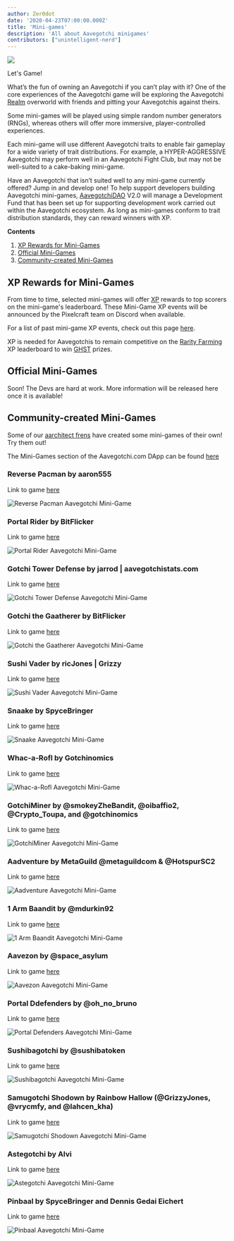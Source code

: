 ```yaml
---
author: Zer0dot
date: '2020-04-23T07:00:00.000Z'
title: 'Mini-games'
description: 'All about Aavegotchi minigames'
contributors: ["unintelligent-nerd"]
---
```


<div class="headerImageContainer">
<img class="headerImage" src="/minigames/gotchi_btc_gamer.png">
<p class="headerImageText">Let's Game!</p>
</div>

What’s the fun of owning an Aavegotchi if you can’t play with it? One of the core experiences of the Aavegotchi game will be exploring the Aavegotchi [Realm](/gotchiverse) overworld with friends and pitting your Aavegotchis against theirs.

Some mini-games will be played using simple random number generators (RNGs), whereas others will offer more immersive, player-controlled experiences.

Each mini-game will use different Aavegotchi traits to enable fair gameplay for a wide variety of trait distributions. For example, a HYPER-AGGRESSIVE Aavegotchi may perform well in an Aavegotchi Fight Club, but may not be well-suited to a cake-baking mini-game.

Have an Aavegotchi that isn’t suited well to any mini-game currently offered? Jump in and develop one! To help support developers building Aavegotchi mini-games, [AavegotchiDAO](/dao) V2.0 will manage a Development Fund that has been set up for supporting development work carried out within the Aavegotchi ecosystem. As long as mini-games conform to trait distribution standards, they can reward winners with XP.

<div class="contentsBox">

**Contents**

<ol>
<li><a href=#xp-rewards-for-mini-games>XP Rewards for Mini-Games</a></li>
<li><a href=#official-mini-games>Official Mini-Games</a></li>
<li><a href=#community-created-mini-games>Community-created Mini-Games</a></li>
</ol>

</div>

## XP Rewards for Mini-Games
From time to time, selected mini-games will offer [XP](/xp) rewards to top scorers on the mini-game's leaderboard. These Mini-Game XP events will be announced by the Pixelcraft team on Discord when available.

For a list of past mini-game XP events, check out this page [here](/minigame-xp-events).

XP is needed for Aavegotchis to remain competitive on the [Rarity Farming](/rarity-farming) XP leaderboard to win [GHST](/ghst) prizes.

## Official Mini-Games
Soon! The Devs are hard at work. More information will be released here once it is available!

## Community-created Mini-Games

Some of our [aarchitect frens](/aarchitect) have created some mini-games of their own! Try them out!

The Mini-Games section of the Aavegotchi.com DApp can be found [here](https://aavegotchi.com/minigames)

### Reverse Pacman by aaron555

Link to game [here](https://cryptolve.com/aavegotchi_pacman/)

<img class = "bodyImage" src = "/minigames/reverse-pacman.png" alt = "Reverse Pacman Aavegotchi Mini-Game">

### Portal Rider by BitFlicker

Link to game [here](https://bitflicker.tech/aavegotchi/rider/)

<img class = "bodyImage" src = "/minigames/portal-rider.png" alt = "Portal Rider Aavegotchi Mini-Game">

### Gotchi Tower Defense by jarrod | aavegotchistats.com

Link to game [here](https://aavegotchistats.com/td)

<img class = "bodyImage" src = "/minigames/gotchi-tower-defense.png" alt = "Gotchi Tower Defense Aavegotchi Mini-Game">

### Gotchi the Gaatherer by BitFlicker

Link to game [here](https://gotchigaatherer.gg/)

<img class = "bodyImage" src = "/minigames/gotchi-the-gaatherer.png" alt = "Gotchi the Gaatherer Aavegotchi Mini-Game">

### Sushi Vader by ricJones | Grizzy

Link to game [here](https://sushivader.com/)

<img class = "bodyImage" src = "/minigames/sushi-vader.png" alt = "Sushi Vader Aavegotchi Mini-Game">

### Snaake by SpyceBringer

Link to game [here](https://snaake.gg/)

<img class = "bodyImage" src = "/minigames/snaake.png" alt = "Snaake Aavegotchi Mini-Game">

### Whac-a-Rofl by Gotchinomics

Link to game [here](https://whacarofl.com/)

<img class = "bodyImage" src = "/minigames/whac-a-rofl.png" alt = "Whac-a-Rofl Aavegotchi Mini-Game">

### GotchiMiner by @smokeyZheBandit, @oibaffio2, @Crypto_Toupa, and @gotchinomics

Link to game [here](https://gotchiminer.rocks/)

<img class = "bodyImage" src = "/minigames/gotchiminer.png" alt = "GotchiMiner Aavegotchi Mini-Game">

### Aadventure by MetaGuild @metaguildcom & @HotspurSC2

Link to game [here](https://hotspurhn.github.io/)

<img class = "bodyImage" src = "/minigames/aadventure.png" alt = "Aadventure Aavegotchi Mini-Game">

### 1 Arm Baandit by @mdurkin92

Link to game [here](https://gotchi-slots-r9mxieta7-h0m13.vercel.app/)

<img class = "bodyImage" src = "/minigames/one-arm-baandit.png" alt = "1 Arm Baandit Aavegotchi Mini-Game">

### Aavezon by @space_asylum

Link to game [here](https://mikekrow.com/games/aavezon/index.html)

<img class = "bodyImage" src = "/minigames/aavezon.png" alt = "Aavezon Aavegotchi Mini-Game">

### Portal Ddefenders by @oh_no_bruno 

Link to game [here](https://square-wildflower-4590.on.fleek.co/)

<img class = "bodyImage" src = "/minigames/portal-defenders.png" alt = "Portal Defenders Aavegotchi Mini-Game">

### Sushibagotchi by @sushibatoken

Link to game [here](https://www.sushibatoken.com/hackathons/aavegotchi-game-jam/)

<img class = "bodyImage" src = "/minigames/sushibagotchi.png" alt = "Sushibagotchi Aavegotchi Mini-Game">

### Samugotchi Shodown by Rainbow Hallow (@GrizzyJones, @vrycmfy, and @lahcen_kha)

Link to game [here](https://samugotchi-shodown.vercel.app/)

<img class = "bodyImage" src = "/minigames/samugotchi-shodown.png" alt = "Samugotchi Shodown Aavegotchi Mini-Game">

### Astegotchi by Alvi

Link to game [here](https://astegotchi.aavegames.com/)

<img class = "bodyImage" src = "/minigames/astegotchi.png" alt = "Astegotchi Aavegotchi Mini-Game">

### Pinbaal by SpyceBringer and Dennis Gedai Eichert

Link to game [here](https://pinbaal.com)

<img class = "bodyImage" src = "/minigames/pinbaal.png" alt = "Pinbaal Aavegotchi Mini-Game">
